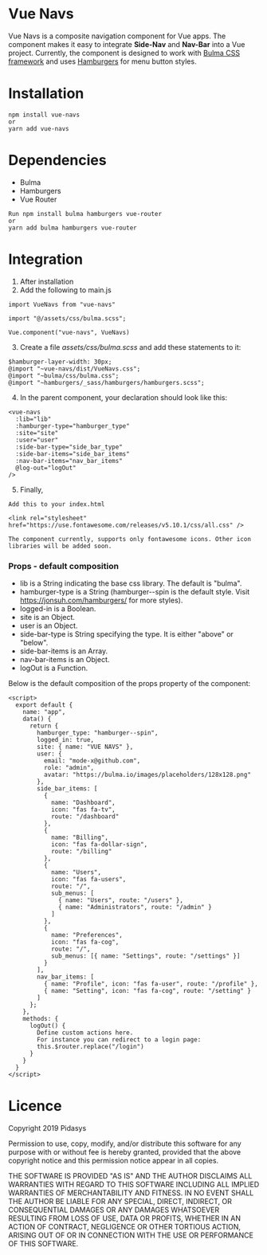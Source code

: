 # Vue Navs

Vue Navs is a composite navigation component for Vue apps. The component makes it easy to integrate **Side-Nav** and **Nav-Bar** into a Vue project. Currently, the component is designed to work with [Bulma CSS framework](https://bulma.io/) and uses [Hamburgers](https://jonsuh.com/hamburgers/) for menu button styles.

# Installation

```
npm install vue-navs
or
yarn add vue-navs
```

# Dependencies

- Bulma
- Hamburgers
- Vue Router

```
Run npm install bulma hamburgers vue-router
or
yarn add bulma hamburgers vue-router
```

# Integration

1. After installation
2. Add the following to main.js

```
import VueNavs from "vue-navs"

import "@/assets/css/bulma.scss";

Vue.component("vue-navs", VueNavs)
```

3. Create a file _assets/css/bulma.scss_ and add these statements to it:

```
$hamburger-layer-width: 30px;
@import "~vue-navs/dist/VueNavs.css";
@import "~bulma/css/bulma.css";
@import "~hamburgers/_sass/hamburgers/hamburgers.scss";
```

4. In the parent component, your declaration should look like this:

```
<vue-navs
  :lib="lib"
  :hamburger-type="hamburger_type"
  :site="site"
  :user="user"
  :side-bar-type="side_bar_type"
  :side-bar-items="side_bar_items"
  :nav-bar-items="nav_bar_items"
  @log-out="logOut"
/>
```

5. Finally,

```
Add this to your index.html

<link rel="stylesheet" href="https://use.fontawesome.com/releases/v5.10.1/css/all.css" />

The component currently, supports only fontawesome icons. Other icon libraries will be added soon.
```

### Props - default composition

- lib is a String indicating the base css library. The default is "bulma".
- hamburger-type is a String (hamburger--spin is the default style. Visit https://jonsuh.com/hamburgers/ for more styles).
- logged-in is a Boolean.
- site is an Object.
- user is an Object.
- side-bar-type is String specifying the type. It is either "above" or "below".
- side-bar-items is an Array.
- nav-bar-items is an Object.
- logOut is a Function.

Below is the default composition of the props property of the component:

```
<script>
  export default {
    name: "app",
    data() {
      return {
        hamburger_type: "hamburger--spin",
        logged_in: true,
        site: { name: "VUE NAVS" },
        user: {
          email: "mode-x@github.com",
          role: "admin",
          avatar: "https://bulma.io/images/placeholders/128x128.png"
        },
        side_bar_items: [
          {
            name: "Dashboard",
            icon: "fas fa-tv",
            route: "/dashboard"
          },
          {
            name: "Billing",
            icon: "fas fa-dollar-sign",
            route: "/billing"
          },
          {
            name: "Users",
            icon: "fas fa-users",
            route: "/",
            sub_menus: [
              { name: "Users", route: "/users" },
              { name: "Administrators", route: "/admin" }
            ]
          },
          {
            name: "Preferences",
            icon: "fas fa-cog",
            route: "/",
            sub_menus: [{ name: "Settings", route: "/settings" }]
          }
        ],
        nav_bar_items: [
          { name: "Profile", icon: "fas fa-user", route: "/profile" },
          { name: "Setting", icon: "fas fa-cog", route: "/setting" }
        ]
      };
    },
    methods: {
      logOut() {
        Define custom actions here.
        For instance you can redirect to a login page:
        this.$router.replace("/login")
      }
    }
  }
</script>
```

# Licence

Copyright 2019 Pidasys

Permission to use, copy, modify, and/or distribute this software for any purpose with or without fee is hereby granted, provided that the above copyright notice and this permission notice appear in all copies.

THE SOFTWARE IS PROVIDED "AS IS" AND THE AUTHOR DISCLAIMS ALL WARRANTIES WITH REGARD TO THIS SOFTWARE INCLUDING ALL IMPLIED WARRANTIES OF MERCHANTABILITY AND FITNESS. IN NO EVENT SHALL THE AUTHOR BE LIABLE FOR ANY SPECIAL, DIRECT, INDIRECT, OR CONSEQUENTIAL DAMAGES OR ANY DAMAGES WHATSOEVER RESULTING FROM LOSS OF USE, DATA OR PROFITS, WHETHER IN AN ACTION OF CONTRACT, NEGLIGENCE OR OTHER TORTIOUS ACTION, ARISING OUT OF OR IN CONNECTION WITH THE USE OR PERFORMANCE OF THIS SOFTWARE.
